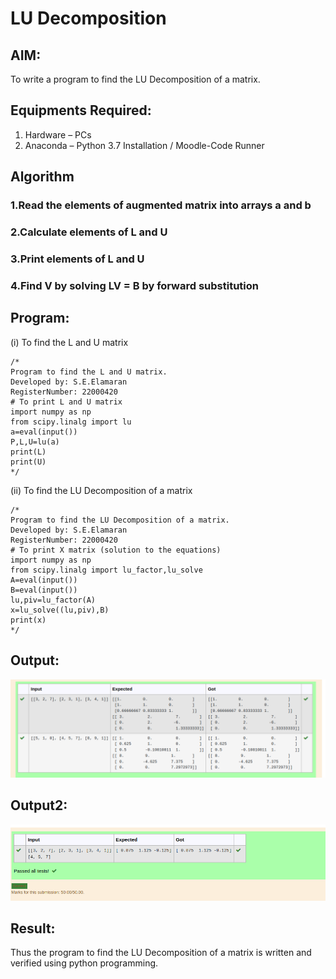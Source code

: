 # LU Decomposition 

## AIM:
To write a program to find the LU Decomposition of a matrix.

## Equipments Required:
1. Hardware – PCs
2. Anaconda – Python 3.7 Installation / Moodle-Code Runner

## Algorithm
### 1.Read the elements of augmented matrix into arrays a and b
### 2.Calculate elements of L and U 
### 3.Print elements of L and U 
### 4.Find V by solving LV = B by forward substitution 

## Program:
(i) To find the L and U matrix
```
/*
Program to find the L and U matrix.
Developed by: S.E.Elamaran
RegisterNumber: 22000420
# To print L and U matrix
import numpy as np
from scipy.linalg import lu
a=eval(input())
P,L,U=lu(a)
print(L)
print(U)
*/
```
(ii) To find the LU Decomposition of a matrix
```
/*
Program to find the LU Decomposition of a matrix.
Developed by: S.E.Elamaran
RegisterNumber: 22000420
# To print X matrix (solution to the equations)
import numpy as np
from scipy.linalg import lu_factor,lu_solve
A=eval(input())
B=eval(input())
lu,piv=lu_factor(A)
x=lu_solve((lu,piv),B)
print(x)
*/
```

## Output:
![lu decomposition](11d.png)
## Output2:
![lu decomposition2](12.png)



## Result:
Thus the program to find the LU Decomposition of a matrix is written and verified using python programming.

